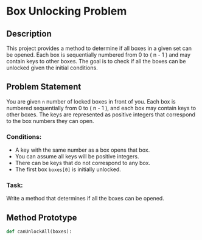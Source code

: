 # Box Unlocking Problem

## Description
This project provides a method to determine if all boxes in a given set can be opened. Each box is sequentially numbered from 0 to \( n - 1 \) and may contain keys to other boxes. The goal is to check if all the boxes can be unlocked given the initial conditions.

## Problem Statement
You are given `n` number of locked boxes in front of you. Each box is numbered sequentially from 0 to \( n - 1 \), and each box may contain keys to other boxes. The keys are represented as positive integers that correspond to the box numbers they can open.

### Conditions:
- A key with the same number as a box opens that box.
- You can assume all keys will be positive integers.
- There can be keys that do not correspond to any box.
- The first box `boxes[0]` is initially unlocked.

### Task:
Write a method that determines if all the boxes can be opened.

## Method Prototype
```python
def canUnlockAll(boxes):

